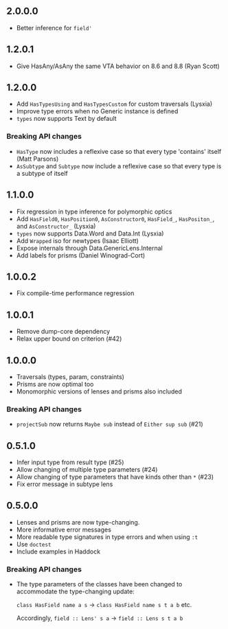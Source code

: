 ## 2.0.0.0
- Better inference for `field'`

## 1.2.0.1
- Give HasAny/AsAny the same VTA behavior on 8.6 and 8.8 (Ryan Scott)

## 1.2.0.0
- Add `HasTypesUsing` and `HasTypesCustom` for custom traversals (Lysxia)
- Improve type errors when no Generic instance is defined
- `types` now supports Text by default

### Breaking API changes
- `HasType` now includes a reflexive case so that every type 'contains' itself (Matt Parsons)
- `AsSubtype` and `Subtype` now include a reflexive case so that every type is a subtype of itself

## 1.1.0.0
- Fix regression in type inference for polymorphic optics
- Add `HasField0`, `HasPosition0`, `AsConstructor0`, `HasField_`, `HasPositon_`, and `AsConstructor_` (Lysxia)
- `types` now supports Data.Word and Data.Int (Lysxia)
- Add `Wrapped` iso for newtypes (Isaac Elliott)
- Expose internals through Data.GenericLens.Internal
- Add labels for prisms (Daniel Winograd-Cort)

## 1.0.0.2
- Fix compile-time performance regression

## 1.0.0.1
- Remove dump-core dependency
- Relax upper bound on criterion (#42)

## 1.0.0.0
- Traversals (types, param, constraints)
- Prisms are now optimal too
- Monomorphic versions of lenses and prisms also included

### Breaking API changes
- `projectSub` now returns `Maybe sub` instead of `Either sup sub` (#21)

## 0.5.1.0
- Infer input type from result type (#25)
- Allow changing of multiple type parameters (#24)
- Allow changing of type parameters that have kinds other than `*` (#23)
- Fix error message in subtype lens

## 0.5.0.0

- Lenses and prisms are now type-changing.
- More informative error messages
- More readable type signatures in type errors and when using `:t`
- Use `doctest`
- Include examples in Haddock

### Breaking API changes

- The type parameters of the classes have been changed to accommodate
  the type-changing update:
  
  `class HasField name a s` -> `class HasField name s t a b` etc.
  
  Accordingly, `field :: Lens' s a` -> `field :: Lens s t a b`
